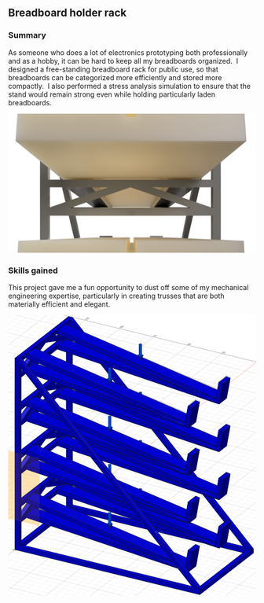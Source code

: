 ## Breadboard holder rack

### Summary

As someone who does a lot of electronics prototyping both professionally and as a hobby, it can be hard to keep all my breadboards organized.  I designed a free-standing breadboard rack for public use, so that breadboards can be categorized more efficiently and stored more compactly.  I also performed a stress analysis simulation to ensure that the stand would remain strong even while holding particularly laden breadboards.

![Breadboards on rack assembly](/images/projects/breadboard_holder_rack/breadboards_on_rack_assembly_2022-Feb-22_09-30-00PM-000_CustomizedView16437426742.png)

### Skills gained

This project gave me a fun opportunity to dust off some of my mechanical engineering expertise, particularly in creating trusses that are both materially efficient and elegant.

![simulation](/images/projects/breadboard_holder_rack/simulation.png)
